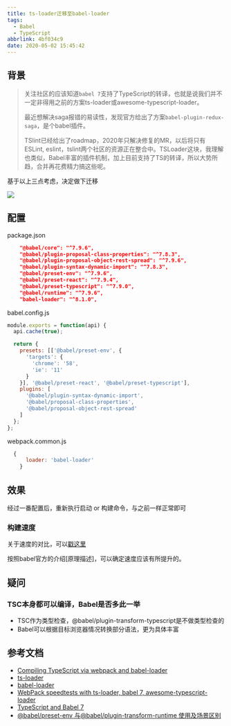 ```yaml
---
title: ts-loader迁移至babel-loader
tags:
  - Babel
  - TypeScript
abbrlink: 4bf034c9
date: 2020-05-02 15:45:42
---
```

## 背景

>关注社区的应该知道`babel 7`支持了TypeScript的转译，也就是说我们并不一定非得用之前的方案ts-loader或awesome-typescript-loader。
> 
> 最近想解决saga报错的易读性，发现官方给出了方案`babel-plugin-redux-saga`，是个babel插件。
> 
> TSlint已经给出了roadmap，2020年只解决修复的MR，以后将只有ESLint, eslint，tslint两个社区的资源正在整合中。TSLoader这块，我理解也类似，Babel丰富的插件机制，加上目前支持了TS的转译，所以大势所趋，合并再花费精力搞这些呢。

基于以上三点考虑，决定做下迁移


![](https://static.1991421.cn/2020/2020-05-02-153934.jpeg)


## 配置

package.json

```json
    "@babel/core": "^7.9.6",
    "@babel/plugin-proposal-class-properties": "^7.8.3",
    "@babel/plugin-proposal-object-rest-spread": "^7.9.6",
    "@babel/plugin-syntax-dynamic-import": "^7.8.3",
    "@babel/preset-env": "^7.9.6",
    "@babel/preset-react": "^7.9.4",
    "@babel/preset-typescript": "^7.9.0",
    "@babel/runtime": "^7.9.6",
    "babel-loader": "^8.1.0",

```

babel.config.js

```js
module.exports = function(api) {
  api.cache(true);

  return {
    presets: [['@babel/preset-env', {
      'targets': {
        'chrome': '58',
        'ie': '11'
      }
    }], '@babel/preset-react', '@babel/preset-typescript'],
    plugins: [
      '@babel/plugin-syntax-dynamic-import',
      '@babel/proposal-class-properties',
      '@babel/proposal-object-rest-spread'
    ]
  };
};

```


webpack.common.js

```js
  {
      loader: 'babel-loader'
    }
```

## 效果

经过一番配置后，重新执行启动 or 构建命令，与之前一样正常即可


### 构建速度

关于速度的对比，可以[戳这里](https://www.reddit.com/r/typescript/comments/bmz5m7/webpack_speedtests_with_tsloader_babel_7/)

按照babel官方的介绍[原理描述]，可以确定速度应该有所提升的。

## 疑问

### TSC本身都可以编译，Babel是否多此一举

- TSC作为类型检查，@babel/plugin-transform-typescript是不做类型检查的
- Babel可以根据目标浏览器情况转换部分语法，更为具体丰富



## 参考文档

* [Compiling TypeScript via webpack and babel-loader](https://2ality.com/2019/10/babel-loader-typescript.html)
* [ts-loader](https://github.com/TypeStrong/ts-loader)
* [babel-loader](https://github.com/babel/babel-loader)
* [WebPack speedtests with ts-loader, babel 7, awesome-typescript-loader](https://www.reddit.com/r/typescript/comments/bmz5m7/webpack_speedtests_with_tsloader_babel_7/)
* [TypeScript and Babel 7](https://devblogs.microsoft.com/typescript/typescript-and-babel-7/)
* [@babel/preset-env 与@babel/plugin-transform-runtime 使用及场景区别](https://segmentfault.com/a/1190000021188054)
